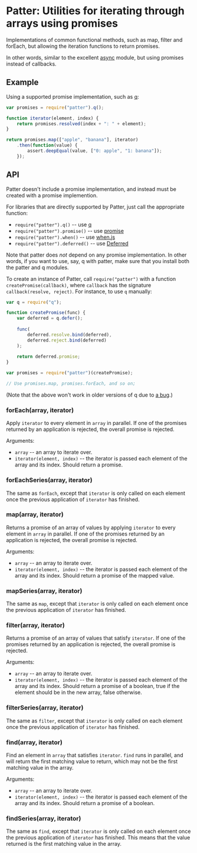 # Patter: Utilities for iterating through arrays using promises

Implementations of common functional methods, such as map, filter and forEach,
but allowing the iteration functions to return promises.

In other words, similar to the excellent [async](https://github.com/caolan/async) module,
but using promises instead of callbacks.

## Example

Using a supported promise implementation, such as [q](https://github.com/kriskowal/q):

```javascript
var promises = require("patter").q();

function iterator(element, index) {
    return promises.resolved(index + ": " + element);
}

return promises.map(["apple", "banana"], iterator)
    .then(function(value) {
        assert.deepEqual(value, ["0: apple", "1: banana"]);
    });
```

## API

Patter doesn't include a promise implementation,
and instead must be created with a promise implemention.

For libraries that are directly supported by Patter,
just call the appropriate function:

* `require("patter").q()` -- use [q](https://github.com/kriskowal/q)
* `require("patter").promise()` -- use [promise](https://github.com/then/promise)
* `require("patter").when()` -- use [when.js](https://github.com/cujojs/when)
* `require("patter").deferred()` -- use [Deferred](https://github.com/medikoo/deferred)

Note that patter does *not* depend on any promise implementation.
In other words, if you want to use, say, q with patter,
make sure that you install both the patter and q modules.

To create an instance of Patter,
call `require("patter")` with a function `createPromise(callback)`,
where `callback` has the signature `callback(resolve, reject)`.
For instance, to use `q` manually:

```javascript
var q = require("q");

function createPromise(func) {
    var deferred = q.defer();
    
    func(
        deferred.resolve.bind(deferred),
        deferred.reject.bind(deferred)
    );
    
    return deferred.promise;
}

var promises = require("patter")(createPromise);

// Use promises.map, promises.forEach, and so on;
```

(Note that the above won't work in older versions of q due to [a bug](https://github.com/kriskowal/q/issues/252).)

### forEach(array, iterator)

Apply `iterator` to every element in `array` in parallel.
If one of the promises returned by an application is rejected,
the overall promise is rejected.

Arguments:

* `array` -- an array to iterate over.
* `iterator(element, index)` -- the iterator is passed each element of the array
  and its index. Should return a promise.

### forEachSeries(array, iterator)

The same as `forEach`,
except that `iterator` is only called on each element once the previous
application of `iterator` has finished.

### map(array, iterator)

Returns a promise of an array of values by applying `iterator` to every element
in `array` in parallel.
If one of the promises returned by an application is rejected,
the overall promise is rejected.

Arguments:

* `array` -- an array to iterate over.
* `iterator(element, index)` -- the iterator is passed each element of the array
  and its index. Should return a promise of the mapped value.

### mapSeries(array, iterator)

The same as `map`,
except that `iterator` is only called on each element once the previous
application of `iterator` has finished.

### filter(array, iterator)

Returns a promise of an array of values that satisfy `iterator`.
If one of the promises returned by an application is rejected,
the overall promise is rejected.

Arguments:

* `array` -- an array to iterate over.
* `iterator(element, index)` -- the iterator is passed each element of the array
  and its index. Should return a promise of a boolean, true if the element
  should be in the new array, false otherwise.

### filterSeries(array, iterator)

The same as `filter`,
except that `iterator` is only called on each element once the previous
application of `iterator` has finished.

### find(array, iterator)

Find an element in `array` that satisfies `iterator`.
`find` runs in parallel, and will return the first matching value to return,
which may not be the first matching value in the array.

Arguments:

* `array` -- an array to iterate over.
* `iterator(element, index)` -- the iterator is passed each element of the array
  and its index. Should return a promise of a boolean.

### findSeries(array, iterator)

The same as `find`,
except that `iterator` is only called on each element once the previous
application of `iterator` has finished.
This means that the value returned is the first matching value in the array.


